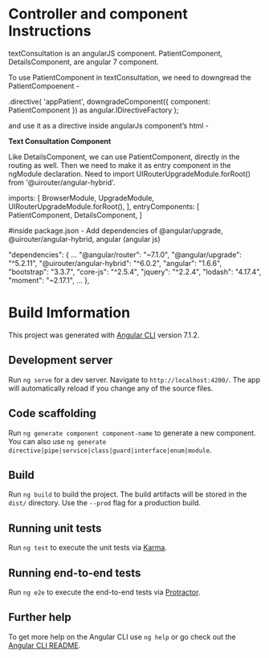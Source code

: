 # Controller and component Instructions

textConsultation is an angularJS component.
PatientComponent, DetailsComponent, are angular 7 component.

To use PatientComponent in textConsultation, we need to downgread the PatientCompoenent -

.directive(
  'appPatient',
  downgradeComponent({ component: PatientComponent }) as angular.IDirectiveFactory
);

and use it as a directive inside angularJs component’s html -
<div><b>Text Consultation Component</b><app-patient></app-patient></div>

Like DetailsComponent, we can use  PatientComponent, directly in the routing as well. Then we need to make it as entry component in the ngModule declaration.
Need to import UIRouterUpgradeModule.forRoot() from '@uirouter/angular-hybrid'.

imports: [
    BrowserModule,
    UpgradeModule,
    UIRouterUpgradeModule.forRoot(),
  ],
entryComponents: [
PatientComponent,
DetailsComponent,
]

#inside package.json -
 Add dependencies of @angular/upgrade, @uirouter/angular-hybrid, angular (angular js)

 "dependencies": {
    ...
    "@angular/router": "~7.1.0",
    "@angular/upgrade": "^5.2.11",
    "@uirouter/angular-hybrid": "^6.0.2",
    "angular": "1.6.6",
    "bootstrap": "3.3.7",
    "core-js": "^2.5.4",
    "jquery": "^2.2.4",
    "lodash": "4.17.4",
    "moment": "~2.17.1",
    ...
  },



# Build Imformation

This project was generated with [Angular CLI](https://github.com/angular/angular-cli) version 7.1.2.

## Development server

Run `ng serve` for a dev server. Navigate to `http://localhost:4200/`. The app will automatically reload if you change any of the source files.

## Code scaffolding

Run `ng generate component component-name` to generate a new component. You can also use `ng generate directive|pipe|service|class|guard|interface|enum|module`.

## Build

Run `ng build` to build the project. The build artifacts will be stored in the `dist/` directory. Use the `--prod` flag for a production build.

## Running unit tests

Run `ng test` to execute the unit tests via [Karma](https://karma-runner.github.io).

## Running end-to-end tests

Run `ng e2e` to execute the end-to-end tests via [Protractor](http://www.protractortest.org/).

## Further help

To get more help on the Angular CLI use `ng help` or go check out the [Angular CLI README](https://github.com/angular/angular-cli/blob/master/README.md).
